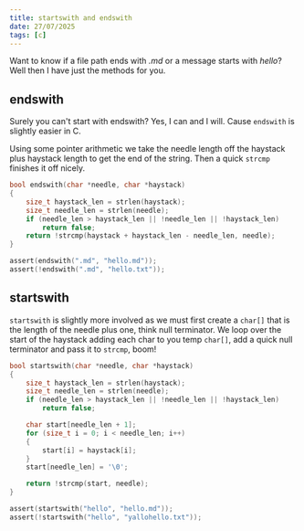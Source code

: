 ```yaml
---
title: startswith and endswith
date: 27/07/2025
tags: [c]
---
```


Want to know if a file path ends with _.md_ or a message starts with _hello_? Well then I have
just the methods for you.

<!-- more -->

## endswith

Surely you can't start with endswith? Yes, I can and I will. Cause `endswith` is slightly easier in C.

Using some pointer arithmetic we take the needle length off the haystack plus haystack length to get the
end of the string. Then a quick `strcmp` finishes it off nicely.

```c
bool endswith(char *needle, char *haystack)
{
    size_t haystack_len = strlen(haystack);
    size_t needle_len = strlen(needle);
    if (needle_len > haystack_len || !needle_len || !haystack_len)
        return false;
    return !strcmp(haystack + haystack_len - needle_len, needle);
}

assert(endswith(".md", "hello.md"));
assert(!endswith(".md", "hello.txt"));
```

## startswith

`startswith` is slightly more involved as we must first create a `char[]` that is the length of the needle plus
one, think null terminator. We loop over the start of the haystack adding each char to you temp `char[]`, add
a quick null terminator and pass it to `strcmp`, boom!

```c
bool startswith(char *needle, char *haystack)
{
    size_t haystack_len = strlen(haystack);
    size_t needle_len = strlen(needle);
    if (needle_len > haystack_len || !needle_len || !haystack_len)
        return false;

    char start[needle_len + 1];
    for (size_t i = 0; i < needle_len; i++)
    {
        start[i] = haystack[i];
    }
    start[needle_len] = '\0';

    return !strcmp(start, needle);
}

assert(startswith("hello", "hello.md"));
assert(!startswith("hello", "yallohello.txt"));
```